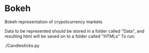 # Bokeh

Bokeh representation of crypotcurrency markets

Data to be represented should be stored in a folder called "Data", and resulting html will be saved on to a folder called "HTMLs"
To run:

./Candlesticks.py
